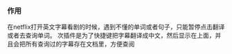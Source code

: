### 作用
在netflix打开英文字幕看剧的时候，遇到不懂的单词或者句子，只能暂停点击翻译或者去查询单词。
次插件是为了快捷键把字幕翻译成中文，然后显示在上面，并且会把所有查询过的字幕存在文档里，方便查阅